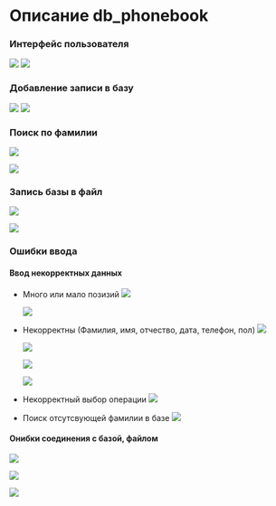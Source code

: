 # Описание db_phonebook #
### Интерфейс пользователя
![](/images/scan_ui_1.png)
![](/images/scan_ui_2.png)

### Добавление записи в базу
![](/images/scan_add_user_1.png)
![](/images/scan_db.png)

### Поиск по фамилии
![](/images/scan_search_1.png)

![](/images/scan_search_2.png)

### Запись базы в файл
![](/images/scan_write.png)

![](/images/scan_write_1.png)

### Ошибки ввода

#### Ввод некорректных данных
* Много или мало позизий
  ![](/images/scan_length_1.png)

  ![](/images/scan_length_2.png)

* Некорректны (Фамилия, имя, отчество, дата, телефон, пол) 
  ![](/images/scan_input_1.png)

  ![](/images/scan_input_2.png)

  ![](/images/scan_input_3.png)

  ![](/images/scan_input_4.png)

* Некорректный выбор операции
  ![](/images/scan_menu_1.png)

* Поиск отсутсвующей фамилии в базе
  ![](/images/scan_search_err.png)

#### Онибки соединения с базой, файлом

![](/images/scan_conect_1.png)

![](/images/scan_conect_2.png)

![](/images/scan_conect_3.png)


